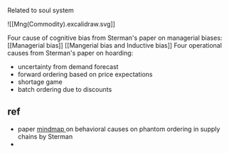 Related to soul system

![[Mng(Commodity).excalidraw.svg]]

Four cause of cognitive bias from Sterman's paper on managerial biases: [[Managerial bias]]
[[Mangerial bias and Inductive bias]]
Four operational causes from Sterman's paper on hoarding:
- uncertainty from demand forecast
- forward ordering based on price expectations
- shortage game
- batch ordering due to discounts



## ref
- paper [mindmap ](marginnote3app://note/08929EF5-2DE8-4EC5-9E67-C92D4A3FDE93) on behavioral causes on phantom ordering in supply chains by Sterman
- 